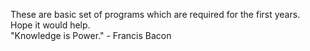 These are basic set of programs which are required for the first years. </br> 
Hope it would help. </br>
"Knowledge is Power." - Francis Bacon
                
